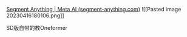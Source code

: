 

[Segment Anything | Meta AI (segment-anything.com)](https://segment-anything.com/demo#)
![[Pasted image 20230416180106.png]]

SD版自带的教Oneformer